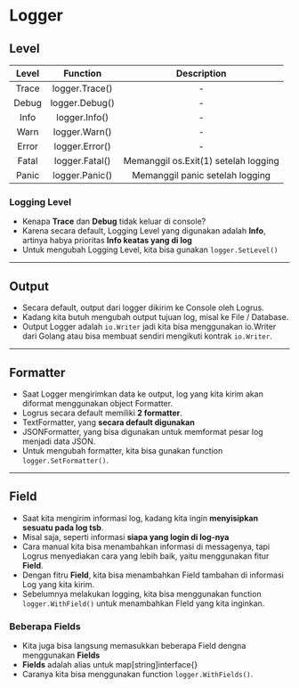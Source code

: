 # Logger

## Level
| Level | Function |             Description              |
| :---: | :------: |:------------------------------------:|
| Trace | logger.Trace() |                  -                   |
| Debug | logger.Debug() |                  -                   |
| Info | logger.Info() |                  -                   |
| Warn | logger.Warn() |                  -                   |
| Error | logger.Error() |                  -                   |
| Fatal | logger.Fatal() | Memanggil os.Exit(1) setelah logging |
| Panic | logger.Panic() |   Memanggil panic setelah logging    |

### Logging Level
- Kenapa **Trace** dan **Debug** tidak keluar di console?
- Karena secara default, Logging Level yang digunakan adalah **Info**, artinya habya prioritas **Info keatas yang di log**
- Untuk mengubah Logging Level, kita bisa gunakan `logger.SetLevel()`

---

## Output
- Secara default, output dari logger dikirim ke Console oleh Logrus.
- Kadang kita butuh mengubah output tujuan log, misal ke File / Database.
- Output Logger adalah `io.Writer` jadi kita bisa menggunakan io.Writer dari Golang atau bisa membuat sendiri mengikuti kontrak `io.Writer`.

---

## Formatter
- Saat Logger mengirimkan data ke output, log yang kita kirim akan diformat menggunakan object Formatter.
- Logrus secara default memiliki **2 formatter**.
- TextFormatter, yang **secara default digunakan**
- JSONFormatter, yang bisa digunakan untuk memformat pesar log menjadi data JSON.
- Untuk mengubah formatter, kita bisa gunakan function `logger.SetFormatter()`.

---

## Field
- Saat kita mengirim informasi log, kadang kita ingin **menyisipkan sesuatu pada log tsb**.
- Misal saja, seperti informasi **siapa yang login di log-nya**
- Cara manual kita bisa menambahkan informasi di messagenya, tapi Logrus menyediakan cara yang lebih baik, yaitu menggunakan fitur **Field**.
- Dengan fitru **Field**, kita bisa menambahkan Field tambahan di informasi Log yang kita kirim.
- Sebelumnya melakukan logging, kita bisa menggunakan function `logger.WithField()` untuk menambahkan FIeld yang kita inginkan.

### Beberapa Fields
- Kita juga bisa langsung memasukkan beberapa Field dengna menggunakan **Fields**
- **Fields** adalah alias untuk map[string]interface{}
- Caranya kita bisa menggunakan function `logger.WithFields()`.